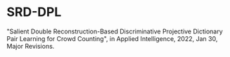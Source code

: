 # SRD-DPL

"Salient Double Reconstruction-Based Discriminative Projective Dictionary Pair Learning for Crowd Counting", in Applied Intelligence, 2022, Jan 30, Major Revisions.
